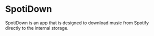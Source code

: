 # SpotiDown
SpotiDown is an app that is designed to download music from Spotify directly to the internal storage.
